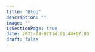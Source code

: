```yaml
---
title: "Blog"
description: ""
image: ""
isSectionPage: true
date: 2021-08-07T14:01:44+07:00
draft: false
---
```

